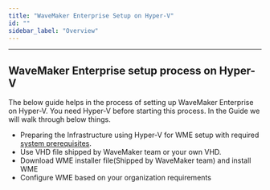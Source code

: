 ```yaml
---
title: "WaveMaker Enterprise Setup on Hyper-V"
id: ""
sidebar_label: "Overview"
---
```

---

## WaveMaker Enterprise setup process on Hyper-V

The below guide helps in the process of setting up WaveMaker Enterprise on Hyper-V.
You need Hyper-V before starting this process.
In the Guide we will walk through below things.

- Preparing the Infrastructure using Hyper-V for WME setup with required [system prerequisites](/learn/on-premise/prerequisites).
- Use VHD file shipped by WaveMaker team or your own VHD.
- Download WME installer file(Shipped by WaveMaker team) and install WME
- Configure WME based on your organization requirements
